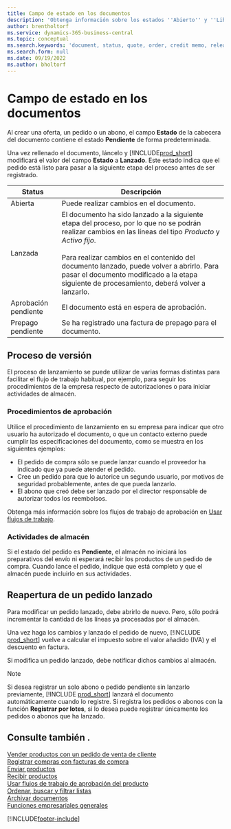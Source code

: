 ```yaml
---
title: Campo de estado en los documentos
description: 'Obtenga información sobre los estados ''Abierto'' y ''Liberado'' en documentos de oferta, pedido o nota de abono.'
author: brentholtorf
ms.service: dynamics-365-business-central
ms.topic: conceptual
ms.search.keywords: 'document, status, quote, order, credit memo, released, open, pending approval, pending prepayment,'
ms.search.form: null
ms.date: 09/19/2022
ms.author: bholtorf
---
```

# <a name="status-field-on-documents"></a>Campo de estado en los documentos

Al crear una oferta, un pedido o un abono, el campo **Estado** de la cabecera del documento contiene el estado **Pendiente** de forma predeterminada.

Una vez rellenado el documento, láncelo y [!INCLUDE[prod_short](includes/prod_short.md)] modificará el valor del campo **Estado** a **Lanzado**. Este estado indica que el pedido está listo para pasar a la siguiente etapa del proceso antes de ser registrado.

| Status | Descripción |
| ------ | ----------- |
| Abierta   | Puede realizar cambios en el documento. |
| Lanzada | El documento ha sido lanzado a la siguiente etapa del proceso, por lo que no se podrán realizar cambios en las líneas del tipo *Producto* y *Activo fijo*.<br /><br />Para realizar cambios en el contenido del documento lanzado, puede volver a abrirlo. Para pasar el documento modificado a la etapa siguiente de procesamiento, deberá volver a lanzarlo. |
| Aprobación pendiente   | El documento está en espera de aprobación. |
| Prepago pendiente | Se ha registrado una factura de prepago para el documento. |

## <a name="release-process"></a>Proceso de versión

El proceso de lanzamiento se puede utilizar de varias formas distintas para facilitar el flujo de trabajo habitual, por ejemplo, para seguir los procedimientos de la empresa respecto de autorizaciones o para iniciar actividades de almacén.

### <a name="approval-procedures"></a>Procedimientos de aprobación

Utilice el procedimiento de lanzamiento en su empresa para indicar que otro usuario ha autorizado el documento, o que un contacto externo puede cumplir las especificaciones del documento, como se muestra en los siguientes ejemplos:

* El pedido de compra sólo se puede lanzar cuando el proveedor ha indicado que ya puede atender el pedido.
* Cree un pedido para que lo autorice un segundo usuario, por motivos de seguridad probablemente, antes de que pueda lanzarlo.
* El abono que creó debe ser lanzado por el director responsable de autorizar todos los reembolsos.

Obtenga más información sobre los flujos de trabajo de aprobación en [Usar flujos de trabajo](across-use-workflows.md).

### <a name="warehouse-activities"></a>Actividades de almacén

Si el estado del pedido es **Pendiente**, el almacén no iniciará los preparativos del envío ni esperará recibir los productos de un pedido de compra. Cuando lance el pedido, indique que está completo y que el almacén puede incluirlo en sus actividades.

## <a name="reopen-a-released-order"></a>Reapertura de un pedido lanzado

Para modificar un pedido lanzado, debe abrirlo de nuevo. Pero, sólo podrá incrementar la cantidad de las líneas ya procesadas por el almacén.

Una vez haga los cambios y lanzado el pedido de nuevo, [!INCLUDE [prod_short](includes/prod_short.md)] vuelve a calcular el impuesto sobre el valor añadido (IVA) y el descuento en factura.

Si modifica un pedido lanzado, debe notificar dichos cambios al almacén.

> [!NOTE]
> Si desea registrar un solo abono o pedido pendiente sin lanzarlo previamente, [!INCLUDE [prod_short](includes/prod_short.md)] lanzará el documento automáticamente cuando lo registre. Si registra los pedidos o abonos con la función **Registrar por lotes**, si lo desea puede registrar únicamente los pedidos o abonos que ha lanzado.

## <a name="see-also"></a>Consulte también .

[Vender productos con un pedido de venta de cliente](sales-how-sell-products.md)  
[Registrar compras con facturas de compra](purchasing-how-record-purchases.md)  
[Enviar productos](warehouse-how-ship-items.md)  
[Recibir productos](warehouse-how-receive-items.md)  
[Usar flujos de trabajo de aprobación del producto](across-how-use-approval-workflows.md)  
[Ordenar, buscar y filtrar listas](ui-enter-criteria-filters.md)  
[Archivar documentos](across-how-to-archive-documents.md)  
[Funciones empresariales generales](ui-across-business-areas.md)  

[!INCLUDE[footer-include](includes/footer-banner.md)]
